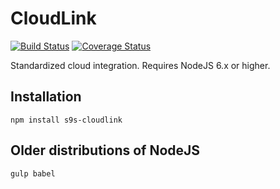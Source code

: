# CloudLink

[![Build Status](https://travis-ci.org/simon-s9/s9s-cloudlink.svg?branch=master)](https://travis-ci.org/simon-s9/s9s-cloudlink)
[![Coverage Status](https://coveralls.io/repos/github/simon-s9/s9s-cloudlink/badge.svg?branch=master)](https://coveralls.io/github/simon-s9/s9s-cloudlink?branch=master)

Standardized cloud integration. Requires NodeJS 6.x or higher. 

## Installation
```
npm install s9s-cloudlink
```

## Older distributions of NodeJS
```
gulp babel
```